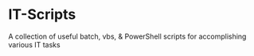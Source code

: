 # IT-Scripts
A collection of useful batch, vbs, &amp; PowerShell scripts for accomplishing various IT tasks
